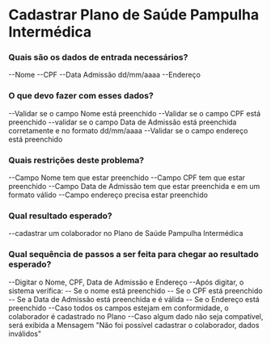 # Cadastrar Plano de Saúde Pampulha Intermédica

### Quais são os dados de entrada necessários?

--Nome
--CPF
--Data Admissão dd/mm/aaaa
--Endereço

### O que devo fazer com esses dados?

--Validar se o campo Nome está preenchido
--Validar se o campo CPF está preenchido
--validar se o campo Data de Admissão está preenchida corretamente e no formato dd/mm/aaaa
--Validar se o campo endereço está preenchido

### Quais restrições deste problema?

--Campo Nome tem que estar preenchido
--Campo CPF tem que estar preenchido
--Campo Data de Admissão  tem que estar preenchida e em um formato válido
--Campo endereço precisa estar preenchido

### Qual resultado esperado?

--cadastrar um colaborador no Plano de Saúde Pampulha Intermédica

### Qual sequência de passos a ser feita para chegar ao resultado esperado?

--Digitar o Nome, CPF, Data de Admissão e Endereço
--Após digitar, o sistema verifica:
-- Se o nome está preenchido
-- Se o CPF está preenchido
-- Se a Data de Admissão está preenchida e é válida
-- Se o Endereço está preenchido
--Caso todos os campos estejam em conformidade, o colaborador é cadastrado no Plano
--Caso algum dado não seja compativel, será exibida a Mensagem "Não foi possível cadastrar o colaborador, dados inválidos"